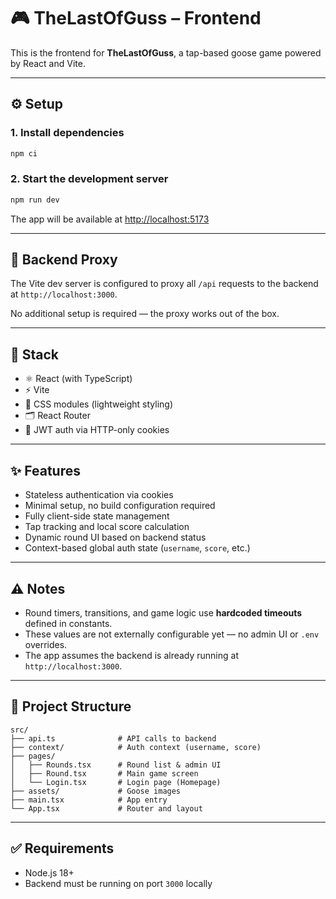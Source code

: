 # 🎮 TheLastOfGuss – Frontend

This is the frontend for **TheLastOfGuss**, a tap-based goose game powered by React and Vite.

---

## ⚙️ Setup

### 1. Install dependencies

```bash
npm ci
```

### 2. Start the development server

```bash
npm run dev
```

The app will be available at [http://localhost:5173](http://localhost:5173)

---

## 🔁 Backend Proxy

The Vite dev server is configured to proxy all `/api` requests to the backend at `http://localhost:3000`.

No additional setup is required — the proxy works out of the box.

---

## 🧩 Stack

- ⚛️ React (with TypeScript)
- ⚡ Vite
- 🎨 CSS modules (lightweight styling)
- 🗂️ React Router
- 🍪 JWT auth via HTTP-only cookies

---

## ✨ Features

- Stateless authentication via cookies
- Minimal setup, no build configuration required
- Fully client-side state management
- Tap tracking and local score calculation
- Dynamic round UI based on backend status
- Context-based global auth state (`username`, `score`, etc.)

---

## ⚠️ Notes

- Round timers, transitions, and game logic use **hardcoded timeouts** defined in constants.
- These values are not externally configurable yet — no admin UI or `.env` overrides.
- The app assumes the backend is already running at `http://localhost:3000`.

---

## 📁 Project Structure

```
src/
├── api.ts              # API calls to backend
├── context/            # Auth context (username, score)
├── pages/
│   ├── Rounds.tsx      # Round list & admin UI
│   ├── Round.tsx       # Main game screen
│   └── Login.tsx       # Login page (Homepage)
├── assets/             # Goose images
├── main.tsx            # App entry
└── App.tsx             # Router and layout
```

---

## ✅ Requirements

- Node.js 18+
- Backend must be running on port `3000` locally
